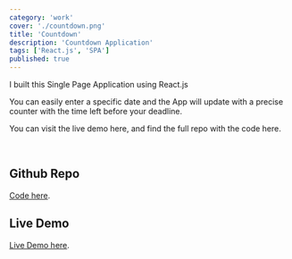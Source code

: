 ```yaml
---
category: 'work'
cover: './countdown.png'
title: 'Countdown'
description: 'Countdown Application'
tags: ['React.js', 'SPA']
published: true
---
```


I built this Single Page Application using React.js

You can easily enter a specific date and the App will update with a precise counter with the time left before your deadline.

You can visit the live demo here, and find the full repo with the code here.

<br>

## Github Repo

[Code here](https://github.com/vale-c/CountdownApp).

## Live Demo

[Live Demo here](https://reactjscountdownapp.netlify.com/).
